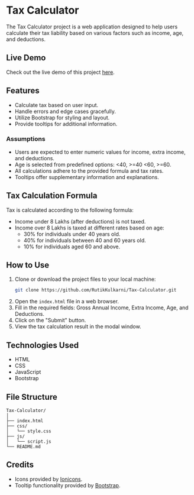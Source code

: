 # Tax Calculator

The Tax Calculator project is a web application designed to help users calculate their tax liability based on various factors such as income, age, and deductions.

## Live Demo

Check out the live demo of this project [here](https://yourliveurl.com).

## Features

- Calculate tax based on user input.
- Handle errors and edge cases gracefully.
- Utilize Bootstrap for styling and layout.
- Provide tooltips for additional information.

### Assumptions

- Users are expected to enter numeric values for income, extra income, and deductions.
- Age is selected from predefined options: <40, >=40 <60, >=60.
- All calculations adhere to the provided formula and tax rates.
- Tooltips offer supplementary information and explanations.

## Tax Calculation Formula

Tax is calculated according to the following formula:

- Income under 8 Lakhs (after deductions) is not taxed.
- Income over 8 Lakhs is taxed at different rates based on age:
  - 30% for individuals under 40 years old.
  - 40% for individuals between 40 and 60 years old.
  - 10% for individuals aged 60 and above.

## How to Use

1. Clone or download the project files to your local machine:
   ```bash
   git clone https://github.com/RutikKulkarni/Tax-Calculator.git
   ```
2. Open the `index.html` file in a web browser.
3. Fill in the required fields: Gross Annual Income, Extra Income, Age, and Deductions.
4. Click on the "Submit" button.
5. View the tax calculation result in the modal window.

## Technologies Used

- HTML
- CSS
- JavaScript
- Bootstrap

## File Structure

```
Tax-Calculator/
│
├── index.html
├── css/
│   └── style.css
├── js/
│   └── script.js
└── README.md
```

## Credits

- Icons provided by [Ionicons](https://ionicons.com/).
- Tooltip functionality provided by [Bootstrap](https://getbootstrap.com/).
